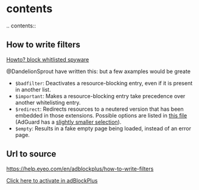 # contents

.. contents::

How to write filters
--------------------
[Howto? block whitlisted spyware](https://github.com/easylist/easylist/issues/4529)

@DandelionSprout have written this: [](https://github.com/DandelionSprout/adfilt/blob/master/Wiki/SyntaxMeaningsThatAreActuallyHumanReadable.md#blocking) but a few axamples would be greate


* `$badfilter`: Deactivates a resource-blocking entry, even if it is present in another list.
* `$important`: Makes a resource-blocking entry take precedence over another whitelisting entry.
* `$redirect`: Redirects resources to a neutered version that has been embedded in those extensions. Possible options are listed in 
    [this file](https://github.com/gorhill/uBlock/blob/master/src/js/redirect-engine.js)
    (AdGuard has a [slightly smaller selection](https://github.com/AdguardTeam/AdguardBrowserExtension/blob/master/Extension/lib/filter/rules/scriptlets/redirects.yml)).
* `$empty`: Results in a fake empty page being loaded, instead of an error page.


## Url to source
https://help.eyeo.com/en/adblockplus/how-to-write-filters

[Click here to activate in adBlockPlus](https://subscribe.adblockplus.org/?location=https://anonymousposter.gitlab.io/ublockorigin-rules/blockrules.txt&title=My%20Privacy%20DNS)

